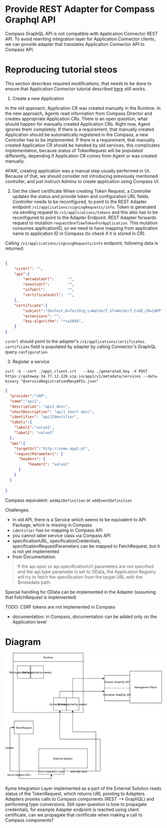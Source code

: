 # Provide REST Adapter for Compass Graphql API
Compass GraphQL API is not compatible with Application Connector REST API.
To avoid rewriting integration layer for  Application Connector clients, we can provide adapter that translates
Application Connector API to Compass API.


# Reproducing tutorial steos
This section describes required modifications, that needs to be done to ensure that Application Connector tutorial 
described [here](https://kyma-project.io/docs/1.8/components/application-connector/#tutorials-tutorials)
still works.

1. Create a new Application

In the old approach, Application CR was created manually in the Runtime. In the new approach, Agents read information from Compass 
Director and creates appropriate Application CRs.
There is an open question, what should happen for manually created Application CRs. Right now, Agent ignores them completely.
If there is a requirement, that manually created Application should be automatically registered in the Compass, 
a new Controller has to be implemented.
If there is a requirement, that manually created Application CR should be handled by old services, this complicates implementation, 
because status of TokenRequest will be populated differently, depending if Application CR comes from Agent or was created manually.

AFAIK, creating application was a manual step usually performed in UI. Because of that, we should consider
not introducing previously mentioned controller, and just instruct Admins to create application using Compass UI. 

2. Get the client certificate
When creating Token Request, a  Controller updates the status and provide token and configuration URL fields.
Controller needs to be reconfigured, to point to the REST Adapter endpoint `/v1/applications/signingRequests/info`. Token is generated via sending request to `/v1/applications/tokens` and this also has to be reconfigured to point to the Adapter Endpoint.
REST Adapter forwards request to mutation `requestOneTimeTokenForApplication`.
This mutation consumes applicationID, so we need to have mapping from application name to application ID in Compass (to check if it is stored in CR).

Calling `/v1/applications/signingRequests/info` endpoint, following data is returned:
```json

{
    "csrUrl": "",
    "api":{
        "metadataUrl":      "",
        "eventsUrl":        "",
        "infoUrl":          "",
        "certificatesUrl":  "",
    },
    "certificate":{
        "subject":"OU=Test,O=TestOrg,L=Waldorf,ST=Waldorf,C=DE,CN={APP_NAME}",
        "extensions": "",
        "key-algorithm": "rsa2048",
    }
}
```

`csrUrl` should point to the adapter's `/v1/applications/certificates`.
`certificate` field is populated by adapter by calling Connector's GraphQL query `configuration`. 

3. Register a service

```
curl -k --cert ./app1_client.crt   --key ./generated.key -X POST https://gateway.34.77.12.120.xip.io/app1/v1/metadata/services --data-binary "@serviceRegistrationManyAPIs.json"
```
```json
{
  "provider":"SAP",
  "name":"api1",
  "description": "api1 desc",
  "shortDescription": "api1 short desc",
  "identifier": "api1Identifier",
  "labels":{
  	"label1":"value1",
  	"label2": "value2"
  },
  "api":{
  	"targetUrl":"http://some-app1.pl",
  	"requestParameters": {
  	  "headers": {
  	      "header1": "value1"
  	  }
  	}
  }

}
```
Compass equivalent: `addApiDefinition` or `addEventDefinition`

Challenges:

- in old API, there is a Service which seems to be equivalent to API Package, which is missing in Compass
- `identifier` has no mapping in Compass API
- you cannot label service class via Compass API
- specificationURL, specificationCredentials, specificationRequestParameters can be mapped to FetchRequest, but it is not yet implemented
- from Documentation:
> If the api.spec or api.specificationUrl parameters are not specified and the api.type parameter is set to OData, the Application Registry will try to fetch the specification from the target URL with the $metadata path.

Special handling for OData can be implemented in the Adapter (assuming that FetchRequest is implemented)

TODO: CSRF tokens are not implemented in Compass
- documentation: in Compass, documentation can be added only on the Application level

# Diagram
![](./adpters.svg)

Kyma Integration Layer implemented as a part of the External Solution reads status of the TokenRequest, which returns URL pointing to Adapters.
Adapters proxies calls to Compass components (REST --> GraphQL) and performing type conversions. 
Still open question is how to propagate credentials, for example Adapter endpoint is reached using client certificate, can we propagate
that certificate when making a call to Compass components?